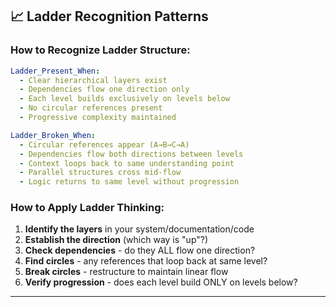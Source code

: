 ## 📈 Ladder Recognition Patterns

### How to Recognize Ladder Structure:

```yaml
Ladder_Present_When:
  - Clear hierarchical layers exist
  - Dependencies flow one direction only
  - Each level builds exclusively on levels below
  - No circular references present
  - Progressive complexity maintained

Ladder_Broken_When:
  - Circular references appear (A→B→C→A)
  - Dependencies flow both directions between levels
  - Context loops back to same understanding point
  - Parallel structures cross mid-flow
  - Logic returns to same level without progression
```

### How to Apply Ladder Thinking:

1. **Identify the layers** in your system/documentation/code
2. **Establish the direction** (which way is "up"?)
3. **Check dependencies** - do they ALL flow one direction?
4. **Find circles** - any references that loop back at same level?
5. **Break circles** - restructure to maintain linear flow
6. **Verify progression** - does each level build ONLY on levels below?

---

